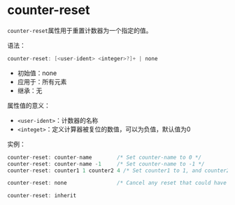 counter-reset
========

`counter-reset`属性用于重置计数器为一个指定的值。

语法：

```c
counter-reset: [<user-ident> <integer>?]+ | none
```

 - 初始值：none
 - 应用于：所有元素
 - 继承：无

属性值的意义：

 - `<user-ident>`：计数器的名称
 - `<integet>`：定义计算器被复位的数值，可以为负值，默认值为0

实例：

```c
counter-reset: counter-name        /* Set counter-name to 0 */
counter-reset: counter-name -1     /* Set counter-name to -1 */
counter-reset: counter1 1 counter2 4 /* Set counter1 to 1, and counter2 to 4 */

counter-reset: none                /* Cancel any reset that could have been set in less specific rules */

counter-reset: inherit
```
